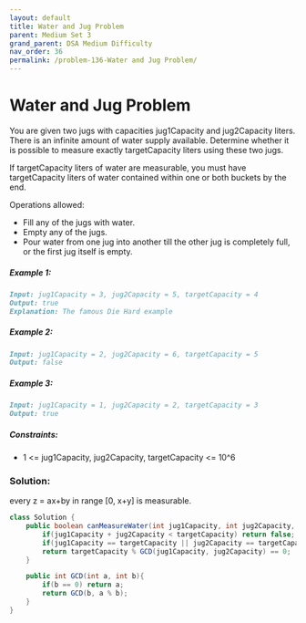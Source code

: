 ```yaml
---
layout: default
title: Water and Jug Problem
parent: Medium Set 3
grand_parent: DSA Medium Difficulty
nav_order: 36
permalink: /problem-136-Water and Jug Problem/
---
```

# Water and Jug Problem
You are given two jugs with capacities jug1Capacity and jug2Capacity liters. There is an infinite amount of water supply available. Determine whether it is possible to measure exactly targetCapacity liters using these two jugs.

If targetCapacity liters of water are measurable, you must have targetCapacity liters of water contained within one or both buckets by the end.

Operations allowed:

* Fill any of the jugs with water.
* Empty any of the jugs.
* Pour water from one jug into another till the other jug is completely full, or the first jug itself is empty.

##### Example 1:
```markdown
Input: jug1Capacity = 3, jug2Capacity = 5, targetCapacity = 4
Output: true
Explanation: The famous Die Hard example
```
##### Example 2:
```markdown
Input: jug1Capacity = 2, jug2Capacity = 6, targetCapacity = 5
Output: false
```
##### Example 3:
```markdown
Input: jug1Capacity = 1, jug2Capacity = 2, targetCapacity = 3
Output: true
```
##### Constraints:
* 1 <= jug1Capacity, jug2Capacity, targetCapacity <= 10^6

### Solution:
every z = ax+by in range [0, x+y] is measurable.
```java
class Solution {
    public boolean canMeasureWater(int jug1Capacity, int jug2Capacity, int targetCapacity) {
        if(jug1Capacity + jug2Capacity < targetCapacity) return false;
        if(jug1Capacity == targetCapacity || jug2Capacity == targetCapacity || jug1Capacity + jug2Capacity == targetCapacity) return true;
        return targetCapacity % GCD(jug1Capacity, jug2Capacity) == 0;
    }

    public int GCD(int a, int b){
        if(b == 0) return a;
        return GCD(b, a % b);
    }
}
```